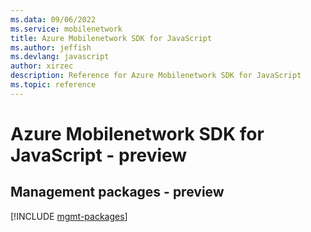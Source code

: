 ```yaml
---
ms.data: 09/06/2022
ms.service: mobilenetwork
title: Azure Mobilenetwork SDK for JavaScript
ms.author: jeffish
ms.devlang: javascript
author: xirzec
description: Reference for Azure Mobilenetwork SDK for JavaScript
ms.topic: reference
---
```

# Azure Mobilenetwork SDK for JavaScript - preview

## Management packages - preview
[!INCLUDE [mgmt-packages](mobilenetwork-mgmt-index.md)]